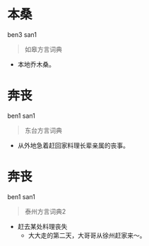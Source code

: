 # 本桑
ben3 san1
> 如皋方言词典
- 本地乔木桑。

# 奔丧
ben1 san1
> 东台方言词典
- 从外地急着赶回家料理长辈亲属的丧事。

# 奔丧
ben1 san1
> 泰州方言词典2
- 赶去某处料理丧失
  - 大大走的第二天，大哥哥从徐州赶家来～。
